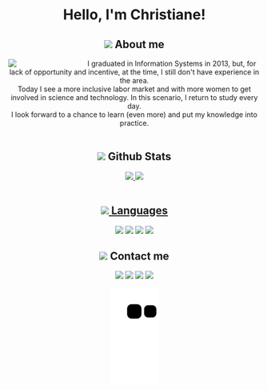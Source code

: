 <h1 align="center"> Hello, I'm Christiane!</h1>

<h2 align="center"><img width="20px" src="https://user-images.githubusercontent.com/108686840/203436951-be137f34-caaf-4f9d-8495-d6c6b7f6c5c1.png"> About me </h2>

<div align="center">
  <img width="150px" align="left" src="https://user-images.githubusercontent.com/108686840/203427027-a4b0e180-b92f-4c58-9fc6-ff3d9da7c05b.gif">
  I graduated in Information Systems in 2013, but, for lack of opportunity and incentive, at the time, I still don't have experience in the area.<br />
Today I see a more inclusive labor market and with more women to get involved in science and technology. In this scenario, I return to study every day.<br />
I look forward to a chance to learn (even more) and put my knowledge into practice.</span>
</div>

<br>

<h2 align="center"><img width="20px" src="https://user-images.githubusercontent.com/108686840/203430599-22438386-51d8-4cab-b3a8-2a1d464b7aec.png"> Github Stats</h2>

<div align="center">
<a href="https://github.com/christianebs/">
  <img height="170em" src="https://github-readme-stats.vercel.app/api?username=christianebs&show_icons=true&theme=dracula&hide_border=true&bg_color=0D1117&title_color=CC6699&icon_color=CC6699&include_all_commits=true&count_private=true" />
  <img height="170em" src="https://github-readme-stats.vercel.app/api/top-langs/?username=christianebs&layout=compact&theme=dracula&hide_border=true&bg_color=0D1117&title_color=CC6699&icon_color=CC6699"/>
</div>

<br>

<h2 align="center"><img width="20px" src="https://user-images.githubusercontent.com/108686840/203430591-6bc92a22-52c5-4bd4-ae2b-12c616ffc255.png"> Languages</h2>

<p align="center">
  <a href="#"><img src="https://img.shields.io/badge/HTML5-0D1117?style=for-the-badge&logo=html5&logoColor=CC6699"></a>
  <a href="#"><img src="https://img.shields.io/badge/CSS3-0D1117?style=for-the-badge&logo=css3&logoColor=CC6699"></a>
  <a href="#"><img src="https://img.shields.io/badge/Java-0D1117?style=for-the-badge&logo=java&logoColor=CC6699"></a>
  <a href="#"><img src="https://img.shields.io/badge/Python-0D1117?style=for-the-badge&logo=python&logoColor=CC6699"></a>
</p>

<h2 align="center"> <img width="20px" src="https://user-images.githubusercontent.com/108686840/203430602-756cd9ef-ebf8-4318-bf56-726c3d2bb86e.png"> Contact me </h2>

<p align="center">   
  <a href="mailto:christianebs90@gmail.com" target="_blank"><img src="https://img.shields.io/badge/Gmail-0D1117?style=for-the-badge&logo=gmail&logoColor=CC6699"></a>
  <a href="https://linkedin.com/in/christiane-barbosa" target="_blank"><img src="https://img.shields.io/badge/LinkedIn-0D1117?style=for-the-badge&logo=linkedin&logoColor=CC6699"></a> 
  <a href="https://instagram.com/christianebs90" target="_blank"><img src="https://img.shields.io/badge/Instagram-0D1117?style=for-the-badge&logo=instagram&logoColor=CC6699"></a>
  <a href="https://twitter.com/christianebs" target="_blank"><img src="https://img.shields.io/badge/Twitter-0D1117?style=for-the-badge&logo=twitter&logoColor=CC6699"></a>
</p>


<div align="center">

  ![Snake animation](https://github.com/christianebs/christianebs/blob/output/github-contribution-grid-snake.svg)
</div>
